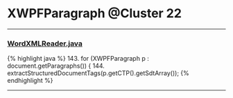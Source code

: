 # XWPFParagraph @Cluster 22

***

### [WordXMLReader.java](https://searchcode.com/codesearch/view/46076962/)
{% highlight java %}
143. for (XWPFParagraph p : document.getParagraphs()) {
144.   extractStructuredDocumentTags(p.getCTP().getSdtArray());
{% endhighlight %}

***

